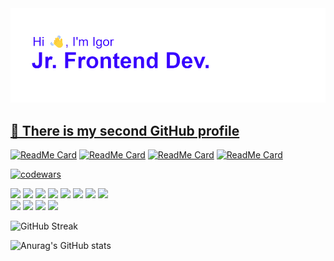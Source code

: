 <img src="./загруженное.png"/>

<h2><a href='https://github.com/bvbsis'>🔗 There is my second GitHub profile</a></h2>

[![ReadMe Card](https://github-readme-stats.vercel.app/api/pin/?username=t0pall&repo=t0pall)](https://github.com/t0pall/t0pall)
[![ReadMe Card](https://github-readme-stats.vercel.app/api/pin/?username=t0pall&repo=t0pall)](https://github.com/t0pall/t0pall)
[![ReadMe Card](https://github-readme-stats.vercel.app/api/pin/?username=t0pall&repo=t0pall)](https://github.com/t0pall/t0pall)
[![ReadMe Card](https://github-readme-stats.vercel.app/api/pin/?username=t0pall&repo=t0pall)](https://github.com/t0pall/t0pall)

[![codewars](https://www.codewars.com/users/Igor%20Topal/badges/large)](https://www.codewars.com/users/Igor%20Topal)

<div> 
 <img src="https://img.shields.io/badge/nestjs-%23E0234E.svg?style=for-the-badge&logo=nestjs&logoColor=white"/>
 <img src="https://img.shields.io/badge/html5-%23E34F26.svg?style=for-the-badge&logo=html5&logoColor=white"/>
 <img src="https://img.shields.io/badge/figma-%23F24E1E.svg?style=for-the-badge&logo=figma&logoColor=white"/>
 <img src="https://img.shields.io/badge/-Storybook-FF4785?style=for-the-badge&logo=storybook&logoColor=white"/>
 <img src="https://img.shields.io/badge/Linux-FCC624?style=for-the-badge&logo=linux&logoColor=black"/>
 <img src="https://img.shields.io/badge/MongoDB-%234ea94b.svg?style=for-the-badge&logo=mongodb&logoColor=white"/>
 <img src="https://img.shields.io/badge/typescript-%23007ACC.svg?style=for-the-badge&logo=typescript&logoColor=white"/>
 <img src="https://img.shields.io/badge/css3-%231572B6.svg?style=for-the-badge&logo=css3&logoColor=white"/>
</div>
<div> 
 <img src="https://img.shields.io/badge/postgres-%23316192.svg?style=for-the-badge&logo=postgresql&logoColor=white"/>
 <img src="https://img.shields.io/badge/redux-%23593d88.svg?style=for-the-badge&logo=redux&logoColor=white"/>
 <img src="https://img.shields.io/badge/react-%2320232a.svg?style=for-the-badge&logo=react&logoColor=%2361DAFB"/>
 <img src="https://img.shields.io/badge/javascript-%23323330.svg?style=for-the-badge&logo=javascript&logoColor=%23F7DF1E"/>
</div>

![GitHub Streak](https://streak-stats.demolab.com?user=t0pall&theme=transparent&card_width=1000)

![Anurag's GitHub stats](https://github-readme-stats.vercel.app/api?username=t0pall&show_icons=true&card_width=1000)
